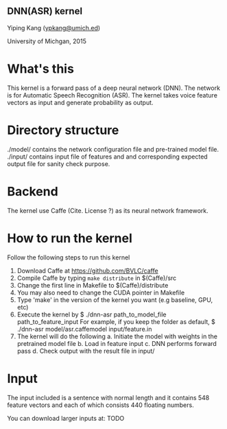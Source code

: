 ## DNN(ASR) kernel

Yiping Kang (ypkang@umich.ed)

University of Michgan, 2015

What's this
==========
This kernel is a forward pass of a deep neural network (DNN).
The network is for Automatic Speech Recognition (ASR).
The kernel takes voice feature vectors as input and generate probability as output.

Directory structure
===================
./model/ contains the network configuration file and pre-trained model file.
./input/ contains input file of features and and corresponding expected output file for sanity check purpose.

Backend
======
The kernel use Caffe (Cite. License ?) as its neural network framework.

How to run the kernel
====================
Follow the following steps to run this kernel
1. Download Caffe at https://github.com/BVLC/caffe
2. Compile Caffe by typing `make distribute` in $(Caffe)/src
3. Change the first line in Makefile to $(Caffe)/distribute
4. You may also need to change the CUDA pointer in Makefile
5. Type 'make' in the version of the kernel you want (e.g baseline, GPU, etc)
6. Execute the kernel by
  $ ./dnn-asr path_to_model_file path_to_feature_input
For example, if you keep the folder as default,
  $ ./dnn-asr model/asr.caffemodel input/feature.in
7. The kernel will do the following
  a. Initiate the model with weights in the pretrained model file
  b. Load in feature input
  c. DNN performs forward pass
  d. Check output with the result file in input/ 

Input
=====
The input included is a sentence with normal length and it contains 548 feature vectors and each of which consists 440 floating numbers.

You can download larger inputs at:
TODO
